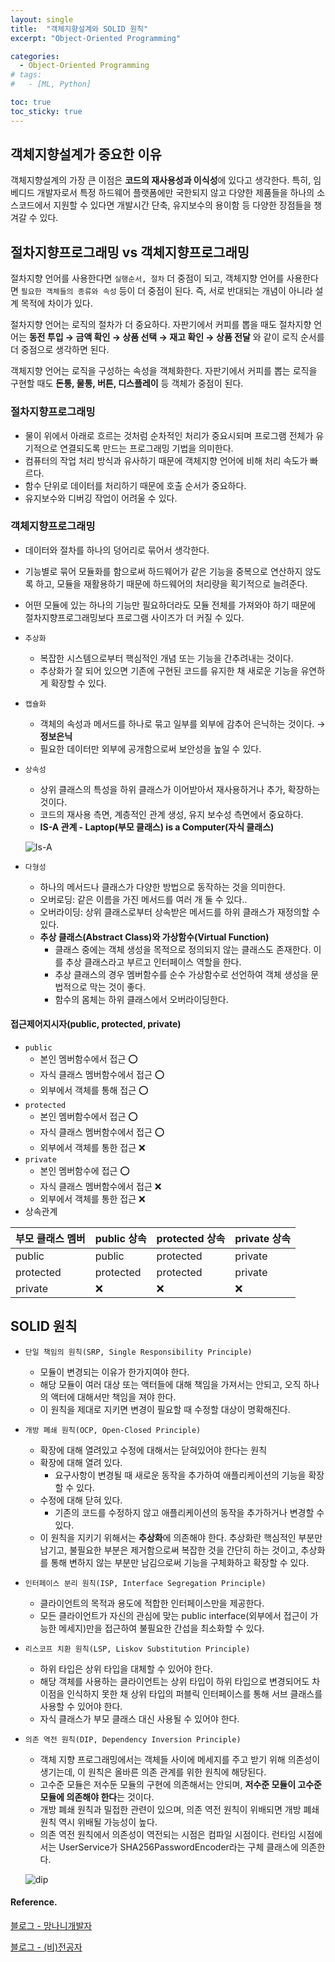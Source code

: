 ```yaml
---
layout: single
title:  "객체지향설계와 SOLID 원칙"
excerpt: "Object-Oriented Programming"

categories:
  - Object-Oriented Programming
# tags:
#   - [ML, Python]

toc: true
toc_sticky: true
---
```


## 객체지향설계가 중요한 이유

객체지향설계의 가장 큰 이점은 **코드의 재사용성과 이식성**에 있다고 생각한다. 특히, 임베디드 개발자로서 특정 하드웨어 플랫폼에만 국한되지 않고 다양한 제품들을 하나의 소스코드에서 지원할 수 있다면 개발시간 단축, 유지보수의 용이함 등 다양한 장점들을 챙겨갈 수 있다.

## 절차지향프로그래밍 vs 객체지향프로그래밍

절차지향 언어를 사용한다면 `실행순서, 절차` 더 중점이 되고, 객체지향 언어를 사용한다면 `필요한 객체들의 종류와 속성` 등이 더 중점이 된다. 즉, 서로 반대되는 개념이 아니라 설계 목적에 차이가 있다.


절차지향 언어는 로직의 절차가 더 중요하다. 자판기에서 커피를 뽑을 때도 절차지향 언어는 **동전 투입 → 금액 확인 → 상품 선택 → 재고 확인 → 상품 전달** 와 같이 로직 순서를 더 중점으로 생각하면 된다.


객체지향 언어는 로직을 구성하는 속성을 객체화한다. 자판기에서 커피를 뽑는 로직을 구현할 때도 **돈통, 물통, 버튼, 디스플레이** 등 객체가 중점이 된다.


### 절차지향프로그래밍
- 물이 위에서 아래로 흐르는 것처럼 순차적인 처리가 중요시되며 프로그램 전체가 유기적으로 연결되도록 만드는 프로그래밍 기법을 의미한다.
- 컴퓨터의 작업 처리 방식과 유사하기 때문에 객체지향 언어에 비해 처리 속도가 빠르다.
- 함수 단위로 데이터를 처리하기 때문에 호출 순서가 중요하다.
- 유지보수와 디버깅 작업이 어려울 수 있다.

### 객체지향프로그래밍
- 데이터와 절차를 하나의 덩어리로 묶어서 생각한다.
- 기능별로 묶어 모듈화를 함으로써 하드웨어가 같은 기능을 중복으로 연산하지 않도록 하고, 모듈을 재활용하기 때문에 하드웨어의 처리량을 획기적으로 늘려준다.
- 어떤 모듈에 있는 하나의 기능만 필요하더라도 모듈 전체를 가져와야 하기 때문에 절차지향프로그래밍보다 프로그램 사이즈가 더 커질 수 있다.
- `추상화`
    - 복잡한 시스템으로부터 핵심적인 개념 또는 기능을 간추려내는 것이다.
    - 추상화가 잘 되어 있으면 기존에 구현된 코드를 유지한 채 새로운 기능을 유연하게 확장할 수 있다.
- `캡슐화`
    - 객체의 속성과 메서드를 하나로 묶고 일부를 외부에 감추어 은닉하는 것이다. → **정보은닉**
    - 필요한 데이터만 외부에 공개함으로써 보안성을 높일 수 있다.
- `상속성`
    - 상위 클래스의 특성을 하위 클래스가 이어받아서 재사용하거나 추가, 확장하는 것이다.
    - 코드의 재사용 측면, 계층적인 관계 생성, 유지 보수성 측면에서 중요하다.
    - **IS-A 관계 - Laptop(부모 클래스) is a Computer(자식 클래스)**

    ![Is-A](https://github.com/bellbpng/kist_2022_summer_internship/assets/59792046/a0b3d43c-d63d-4340-9fa8-fe0204ff4914)


- `다형성`
    - 하나의 메서드나 클래스가 다양한 방법으로 동작하는 것을 의미한다.
    - 오버로딩: 같은 이름을 가진 메서드를 여러 개 둘 수 있다..
    - 오버라이딩: 상위 클래스로부터 상속받은 메서드를 하위 클래스가 재정의할 수 있다.
    - **추상 클래스(Abstract Class)와 가상함수(Virtual Function)**
        - 클래스 중에는 객체 생성을 목적으로 정의되지 않는 클래스도 존재한다. 이를 추상 클래스라고 부르고 인터페이스 역할을 한다.
        - 추상 클래스의 경우 멤버함수를 순수 가상함수로 선언하여 객체 생성을 문법적으로 막는 것이 좋다.
        - 함수의 몸체는 하위 클래스에서 오버라이딩한다.

#### 접근제어지시자(public, protected, private)
- `public`
    - 본인 멤버함수에서 접근 ⭕
    - 자식 클래스 멤버함수에서 접근 ⭕
    - 외부에서 객체를 통해 접근 ⭕
- `protected`
    - 본인 멤버함수에서 접근 ⭕
    - 자식 클래스 멤버함수에서 접근 ⭕
    - 외부에서 객체를 통한 접근 ❌
- `private`
    - 본인 멤버함수에 접근 ⭕
    - 자식 클래스 멤버함수에서 접근 ❌
    - 외부에서 객체를 통한 접근 ❌
- 상속관계

| 부모 클래스 멤버 | public 상속 | protected 상속 | private 상속 |
| --- | --- | --- | --- |
| public | public | protected | private |
| protected | protected | protected | private |
| private | ❌ | ❌ | ❌ |


## SOLID 원칙
- `단일 책임의 원칙(SRP, Single Responsibility Principle)`
    - 모듈이 변경되는 이유가 한가지여야 한다.
    - 해당 모듈이 여러 대상 또는 액터들에 대해 책임을 가져서는 안되고, 오직 하나의 액터에 대해서만 책임을 져야 한다.
    - 이 원칙을 제대로 지키면 변경이 필요할 때 수정할 대상이 명확해진다.
- `개방 폐쇄 원칙(OCP, Open-Closed Principle)`
    - 확장에 대해 열려있고 수정에 대해서는 닫혀있어야 한다는 원칙
    - 확장에 대해 열려 있다.
        - 요구사항이 변경될 때 새로운 동작을 추가하여 애플리케이션의 기능을 확장할 수 있다.
    - 수정에 대해 닫혀 있다.
        - 기존의 코드를 수정하지 않고 애플리케이션의 동작을 추가하거나 변경할 수 있다.
    - 이 원칙을 지키기 위해서는 **추상화**에 의존해야 한다. 추상화란 핵심적인 부분만 남기고, 불필요한 부분은 제거함으로써 복잡한 것을 간단히 하는 것이고, 추상화를 통해 변하지 않는 부분만 남김으로써 기능을 구체화하고 확장할 수 있다.
- `인터페이스 분리 원칙(ISP, Interface Segregation Principle)`
    - 클라이언트의 목적과 용도에 적합한 인터페이스만을 제공한다.
    - 모든 클라이언트가 자신의 관심에 맞는 public interface(외부에서 접근이 가능한 메세지)만을 접근하여 불필요한 간섭을 최소화할 수 있다.
- `리스코프 치환 원칙(LSP, Liskov Substitution Principle)`
    - 하위 타입은 상위 타입을 대체할 수 있어야 한다.
    - 해당 객체를 사용하는 클라이언트는 상위 타입이 하위 타입으로 변경되어도 차이점을 인식하지 못한 채 상위 타입의 퍼블릭 인터페이스를 통해 서브 클래스를 사용할 수 있어야 한다.
    - 자식 클래스가 부모 클래스 대신 사용될 수 있어야 한다.
- `의존 역전 원칙(DIP, Dependency Inversion Principle)`
    - 객체 지향 프로그래밍에서는 객체들 사이에 메세지를 주고 받기 위해 의존성이 생기는데, 이 원칙은 올바른 의존 관계를 위한 원칙에 해당된다.
    - 고수준 모듈은 저수둔 모듈의 구현에 의존해서는 안되며, **저수준 모듈이 고수준 모듈에 의존해야 한다**는 것이다.
    - 개방 폐쇄 원칙과 밀접한 관련이 있으며, 의존 역전 원칙이 위배되면 개방 폐쇄 원칙 역시 위배될 가능성이 높다.
    - 의존 역전 원칙에서 의존성이 역전되는 시점은 컴파일 시점이다. 런타임 시점에서는 UserService가 SHA256PasswordEncoder라는 구체 클래스에 의존한다.
    
    ![dip](https://github.com/bellbpng/kist_2022_summer_internship/assets/59792046/a10f7007-2410-4ac8-87de-e47919fe415e)
    

#### Reference.

[블로그 - 망나니개발자](https://mangkyu.tistory.com/194)

[블로그 - (비)전공자](https://blackvill.tistory.com/221)

